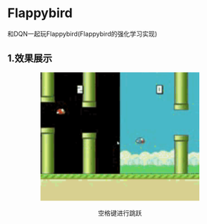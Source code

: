 # Flappybird
和DQN一起玩Flappybird(Flappybird的强化学习实现)

## 1.效果展示
<div align=center>
<img src="https://github.com/Luciferbobo/Flappybird/blob/main/Fig/Flappybird.gif" width="356" height="288"> 
  
空格键进行跳跃
  
</div>

